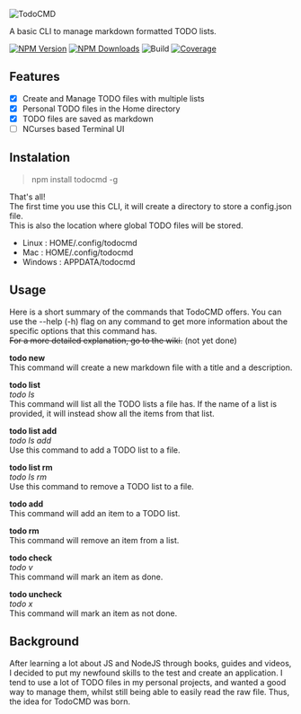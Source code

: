 ![TodoCMD][logo]

  A basic CLI to manage markdown formatted TODO lists.

  [![NPM Version][npm-version-img]][npm-url]
  [![NPM Downloads][npm-dl-img]][npm-url]
  ![Build][build-img]
  [![Coverage][cov-img]][cov-url]
  
## Features
  - [X] Create and Manage TODO files with multiple lists
  - [X] Personal TODO files in the Home directory
  - [X] TODO files are saved as markdown
  - [ ] NCurses based Terminal UI

## Instalation
  > npm install todocmd -g

That's all!  
The first time you use this CLI, it will create a directory to store a config.json file.  
This is also the location where global TODO files will be stored.  
  - Linux   : HOME/.config/todocmd
  - Mac     : HOME/.config/todocmd
  - Windows : APPDATA/todocmd

## Usage
Here is a short summary of the commands that TodoCMD offers. You can use the --help (-h) flag on any command to get more information about the specific options that this command has.  
~~For a more detailed explanation, go to the wiki.~~ (not yet done)  

__todo new__  
This command will create a new markdown file with a title and a description.

__todo list__  
_todo ls_  
This command will list all the TODO lists a file has. If the name of a list is provided, it will instead show all the items from that list.

__todo list add__  
_todo ls add_  
Use this command to add a TODO list to a file.

__todo list rm__  
_todo ls rm_  
Use this command to remove a TODO list to a file.

__todo add__  
This command will add an item to a TODO list.

__todo rm__  
This command will remove an item from a list.

__todo check__  
_todo v_  
This command will mark an item as done.

__todo uncheck__  
_todo x_  
This command will mark an item as not done.

## Background
After learning a lot about JS and NodeJS through books, guides and videos, I decided to put my newfound skills to the test and create an application.
I tend to use a lot of TODO files in my personal projects, and wanted a good way to manage them, whilst still being able to easily read the raw file.
Thus, the idea for TodoCMD was born.

[logo]:             https://rawgit.com/0phoff/TodoCMD/master/assets/logo.svg
[npm-version-img]:  https://img.shields.io/npm/v/todocmd.svg
[npm-dl-img]:       https://img.shields.io/npm/dt/todocmd.svg
[npm-url]:          https://npmjs.org/package/todocmd
[build-img]:        https://rawgit.com/0phoff/TodoCMD/master/assets/build.svg
[cov-img]:          https://rawgit.com/0phoff/TodoCMD/master/assets/coverage.svg
[cov-url]:          https://0phoff.github.io/TodoCMD
[pay-img]: unknown
[pay-url]: unknown
